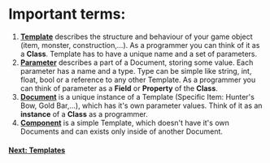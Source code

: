 # Important terms:

1.  [**Template**](/cms/getting_started/templates) describes the structure and behaviour of your game object (item, monster, construction,...). As a programmer you can think of it as a **Class**. Template has to have a unique name and a set of parameters.
2.  [**Parameter**](/cms/getting_started/parameters) describes a part of a Document, storing some value. Each parameter has a name and a type. Type can be simple like string, int, float, bool or a reference to any other Template. As a programmer you can think of parameter as a **Field** or **Property** of the **Class**.
3.  [**Document**](/cms/getting_started/documents) is a unique instance of a Template (Specific Item: Hunter's Bow, Gold Bar,...), which has it's own parameter values. Think of it as an **instance** of a **Class** as a programmer.
4.  [**Component**](#component) is a simple Template, which doesn't have it's own Documents and can exists only inside of another Document. 


#### [Next: Templates](/cms/getting_started/templates)
